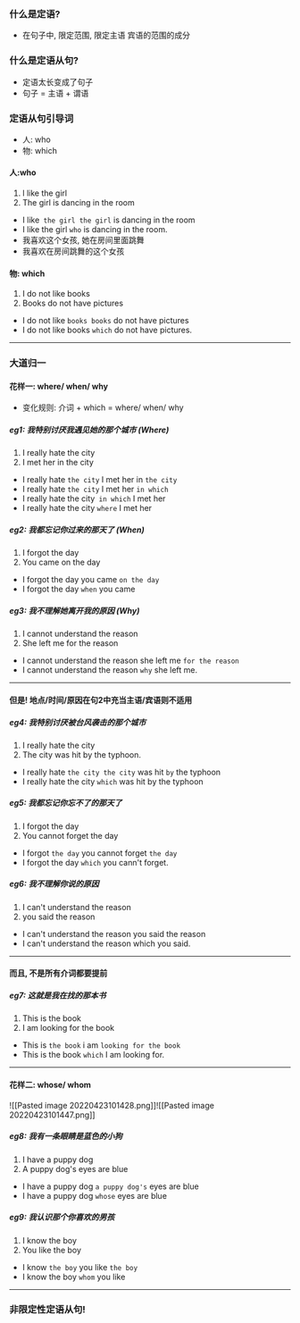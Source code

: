 ### 什么是定语?

- 在句子中, 限定范围, 限定主语 宾语的范围的成分


### 什么是定语从句?

- 定语太长变成了句子
- 句子 = 主语 + 谓语

### 定语从句引导词

- 人: who
- 物: which

#### 人:who

1.  l like the girl
2.  The girl is dancing in the room

- I like` the girl the girl` is dancing in the room
- I like the girl `who` is dancing in the room.
- 我喜欢这个女孩, 她在房间里面跳舞
- 我喜欢在房间跳舞的这个女孩


#### 物: which
1. I do not like books
2. Books do not have pictures

- I do not like `books books` do not have pictures
- I do not like books `which` do not have pictures.

----
### 大道归一

#### 花样一: where/ when/ why

- 变化规则: 介词 + which = where/ when/ why


##### eg1: 我特别讨厌我遇见她的那个城市 (Where)
1. I really hate the city
2. I met her in the city

- I really hate `the city` I met her in `the city`
- I really hate `the city` I met her `in which`
- I really hate the city` in which` I met her
- I really hate the city `where` I met her

##### eg2: 我都忘记你过来的那天了 (When)
1. I forgot the day
2. You came on the day

- I forgot the day you came `on the day`
- I forgot the day `when` you came

##### eg3: 我不理解她离开我的原因 (Why)
1. I cannot understand the reason
2. She left me for the reason

- I cannot understand the reason she left me `for the reason`
- I cannot understand the reason `why` she left me.

----
####  但是! 地点/时间/原因在句2中充当主语/宾语则不适用

##### eg4: 我特别讨厌被台风袭击的那个城市
1.  I really hate the city
2. The city was hit by the typhoon.

- I really hate `the city the city` was hit `by` the typhoon
- I really hate the city `which` was hit by the typhoon

##### eg5: 我都忘记你忘不了的那天了
1. I forgot the day
2. You cannot forget the day

- I forgot `the day` you cannot forget `the day`
- I forgot the day `which` you cann't forget.

##### eg6: 我不理解你说的原因
1. I can't understand the reason
2. you said the reason

- I can't understand the reason you said the reason
- I can't understand the reason which you said.

----
####  而且, 不是所有介词都要提前
##### eg7: 这就是我在找的那本书
1. This is the book
2. I am looking for the book

- This is `the book` i am `looking for the book`
- This is the book `which` I am looking for.

----

#### 花样二: whose/ whom
![[Pasted image 20220423101428.png]]![[Pasted image 20220423101447.png]]

##### eg8:  我有一条眼睛是蓝色的小狗
1. I have a puppy dog
2. A puppy dog's eyes are blue

- I have a puppy dog `a puppy dog's` eyes are blue
- I have  a puppy dog `whose` eyes are blue

##### eg9:  我认识那个你喜欢的男孩
1. I know the boy
2. You like the boy

- I know `the boy` you like `the boy`
- I know the boy `whom` you like

---
### 非限定性定语从句!
